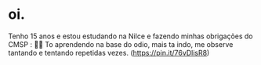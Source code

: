 # oi.
Tenho 15 anos e estou estudando na Nilce e fazendo minhas obrigações do CMSP : 👍🏾
To aprendendo na base do odio, mais ta indo, me observe tantando e tentando repetidas vezes.
(https://pin.it/76vDlisR8)

